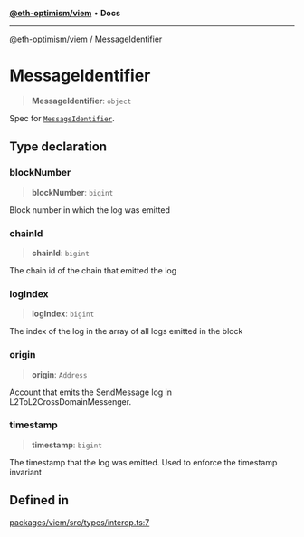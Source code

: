 [**@eth-optimism/viem**](../README.md) • **Docs**

***

[@eth-optimism/viem](../README.md) / MessageIdentifier

# MessageIdentifier

> **MessageIdentifier**: `object`

Spec for [`MessageIdentifier`](https://github.com/ethereum-optimism/specs/blob/main/specs/interop/messaging.md#message-identifier).

## Type declaration

### blockNumber

> **blockNumber**: `bigint`

Block number in which the log was emitted

### chainId

> **chainId**: `bigint`

The chain id of the chain that emitted the log

### logIndex

> **logIndex**: `bigint`

The index of the log in the array of all logs emitted in the block

### origin

> **origin**: `Address`

Account that emits the SendMessage log in L2ToL2CrossDomainMessenger.

### timestamp

> **timestamp**: `bigint`

The timestamp that the log was emitted. Used to enforce the timestamp invariant

## Defined in

[packages/viem/src/types/interop.ts:7](https://github.com/ethereum-optimism/ecosystem/blob/37c6534910b25082298b9c156497899cc7f9678f/packages/viem/src/types/interop.ts#L7)
